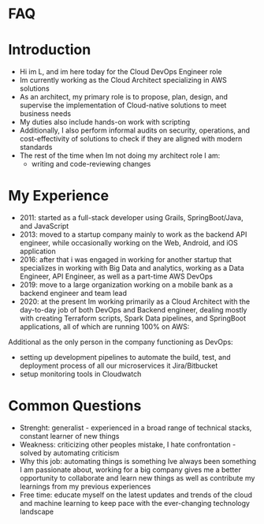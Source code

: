 # FAQ

# Introduction
- Hi im L, and im here today for the Cloud DevOps Engineer role
- Im currently working as the Cloud Architect specializing in AWS solutions
- As an architect, my primary role is to propose, plan, design, and supervise the implementation of Cloud-native solutions to meet business needs
- My duties also include hands-on work with scripting
- Additionally, I also perform informal audits on security, operations, and cost-effectivity of solutions to check if they are aligned with modern standards
- The rest of the time when Im not doing my architect role I am: 
  - writing and code-reviewing changes 

# My Experience
- 2011: started as a full-stack developer using Grails, SpringBoot/Java, and JavaScript
- 2013: moved to a startup company mainly to work as the backend API engineer, while occasionally working on the Web, Android, and iOS application
- 2016: after that i was engaged in working for another startup that specializes in working with Big Data and analytics, working as a Data Engineer, API Engineer, as well as a part-time AWS DevOps 
- 2019: move to a large organization working on a mobile bank as a backend engineer and team lead
- 2020: at the present Im working primarily as a Cloud Architect with the day-to-day job of both DevOps and Backend engineer, dealing mostly with creating Terraform scripts, Spark Data pipelines, and SpringBoot applications, all of which are running 100% on AWS:

Additional as the only person in the company functioning as DevOps: 
- setting up development pipelines to automate the build, test, and deployment process of all our microservices it Jira/Bitbucket
- setup monitoring tools in Cloudwatch

# Common Questions
- Strenght: generalist - experienced in a broad range of technical stacks, constant learner of new things
- Weakness: criticizing other peoples mistake, I hate confrontation - solved by automating criticism
- Why this job: automating things is something Ive always been something I am passionate about, working for a big company gives me a better opportunity to collaborate and learn new things as well as contribute my learnings from my previous experiences
- Free time: educate myself on the latest updates and trends of the cloud and machine learning to keep pace with the ever-changing technology landscape
